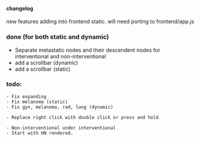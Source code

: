 #### changelog

new features adding into frontend static. will need porting to frontend/app.js

### done (for both static and dynamic)

- Separate metastatic nodes and their descendent nodes for interventional and non-interventional
- add a scrollbar (dynamic)
- add a scrollbar (static)


### todo:

    - Fix expanding
    - Fix melanoma (static)
    - Fix gyn, melanoma, rad, lung (dynamic)

    - Replace right click with double click or press and hold
    
    - Non-interventional under interventional
    - Start with HN rendered.